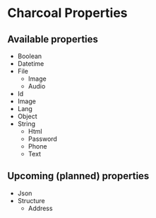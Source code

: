 Charcoal Properties
===================

## Available properties
- Boolean
- Datetime
- File
  - Image
  - Audio
- Id
- Image
- Lang
- Object
- String
  - Html
  - Password
  - Phone
  - Text

## Upcoming (planned) properties
- Json
- Structure
  - Address 
